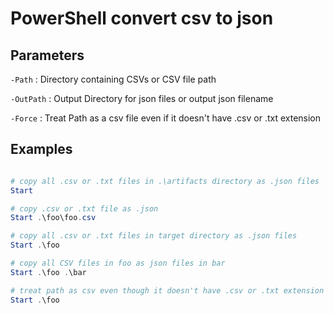 # PowerShell convert csv to json

## Parameters

`-Path`
: Directory containing CSVs or CSV file path

`-OutPath`
: Output Directory for json files or output json filename

`-Force`
: Treat Path as a csv file even if it doesn't have .csv or .txt extension

## Examples

```ps1

# copy all .csv or .txt files in .\artifacts directory as .json files
Start

# copy .csv or .txt file as .json
Start .\foo\foo.csv

# copy all .csv or .txt files in target directory as .json files
Start .\foo

# copy all CSV files in foo as json files in bar
Start .\foo .\bar

# treat path as csv even though it doesn't have .csv or .txt extension
Start .\foo
```
